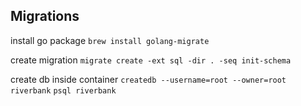 ## Migrations

install go package 
```brew install golang-migrate```

create migration
```migrate create -ext sql -dir . -seq init-schema```

create db inside container
```createdb --username=root --owner=root riverbank```
```psql riverbank```